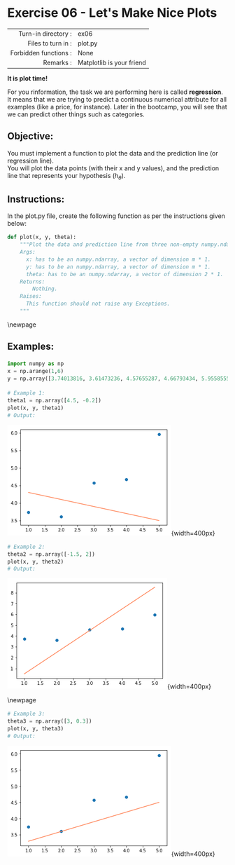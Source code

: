 # Exercise 06 - Let's Make Nice Plots

|                       |                           |
| --------------------: | ------------------------- |
|   Turn-in directory : | ex06                      |
|    Files to turn in : | plot.py                   |
| Forbidden functions : | None                      |
|             Remarks : | Matplotlib is your friend |


**It is plot time!**

For you rinformation, the task we are performing here is called **regression**. It means that we are trying to predict a continuous numerical attribute for all examples (like a price, for instance). Later in the bootcamp, you will see that we can predict other things such as categories.


## Objective:
You must implement a function to plot the data and the prediction line (or regression line).  
You will plot the data points (with their x and y values), and the prediction line that represents your hypothesis ($h_{\theta}$).


## Instructions:
In the plot.py file, create the following function as per the instructions given below:
```python
def plot(x, y, theta):
    """Plot the data and prediction line from three non-empty numpy.ndarray.
    Args:
      x: has to be an numpy.ndarray, a vector of dimension m * 1.
      y: has to be an numpy.ndarray, a vector of dimension m * 1.
      theta: has to be an numpy.ndarray, a vector of dimension 2 * 1.
    Returns:
        Nothing.
    Raises:
      This function should not raise any Exceptions.
    """
```

\newpage


## Examples:

```python
import numpy as np
x = np.arange(1,6)
y = np.array([3.74013816, 3.61473236, 4.57655287, 4.66793434, 5.95585554])

# Example 1:
theta1 = np.array([4.5, -0.2])
plot(x, y, theta1)
# Output:
```

![plot1](../assets/plot1.png){width=400px}

```python
# Example 2:
theta2 = np.array([-1.5, 2])
plot(x, y, theta2)
# Output:
```

![plot2](../assets/plot2.png){width=400px}

\newpage

```python
# Example 3:
theta3 = np.array([3, 0.3])
plot(x, y, theta3)
# Output:
```

![plot3](../assets/plot3.png){width=400px}
